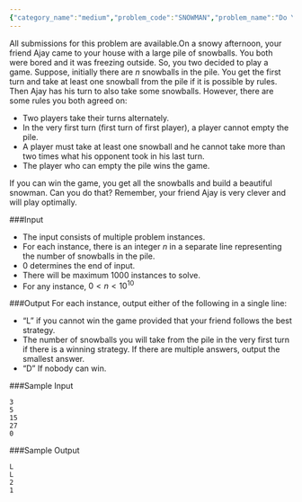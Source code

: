 ```yaml
---
{"category_name":"medium","problem_code":"SNOWMAN","problem_name":"Do You Want to Build a Snowman","languages_supported":{"0":"C","1":"CPP14","2":"JAVA","3":"PYTH","4":"PYTH 3.6","5":"PYPY","6":"CS2","7":"PAS fpc","8":"PAS gpc","9":"RUBY","10":"PHP","11":"GO","12":"NODEJS","13":"HASK","14":"rust","15":"SCALA","16":"swift","17":"D","18":"PERL","19":"FORT","20":"WSPC","21":"ADA","22":"CAML","23":"ICK","24":"BF","25":"ASM","26":"CLPS","27":"PRLG","28":"ICON","29":"SCM qobi","30":"PIKE","31":"ST","32":"NICE","33":"LUA","34":"BASH","35":"NEM","36":"LISP sbcl","37":"LISP clisp","38":"SCM guile","39":"JS","40":"ERL","41":"TCL","42":"kotlin","43":"PERL6","44":"TEXT","45":"SCM chicken","46":"PYP3","47":"CLOJ","48":"COB","49":"FS"},"max_timelimit":1,"source_sizelimit":50000,"problem_author":"admin3","problem_tester":null,"date_added":"20-12-2018","tags":{"0":"admin3"},"time":{"view_start_date":1545503400,"submit_start_date":1545503400,"visible_start_date":1545503400,"end_date":1735669800},"is_direct_submittable":false,"layout":"problem"}
---
```

<span class="solution-visible-txt">All submissions for this problem are available.</span>On a snowy afternoon, your friend Ajay came to your house with a large pile of snowballs. You both were bored and it was freezing outside. So, you two decided to play a game. Suppose, initially there are $n$ snowballs in the pile. You get the first turn and take at least one snowball from the pile if it is possible by rules. Then Ajay has his turn to also take some snowballs. However, there are some rules you both agreed on:

- Two players take their turns alternately.
- In the very first turn (first turn of first player), a player cannot empty the pile.
- A player must take at least one snowball and he cannot take more than two times what his opponent took in his last turn.
- The player who can empty the pile wins the game.

If you can win the game, you get all the snowballs and build a beautiful snowman. Can you do that? Remember, your friend Ajay is very clever and will play optimally.

###Input
- The input consists of multiple problem instances. 
- For each instance, there is an integer $n$ in a separate line representing the number of snowballs in the pile. 
- 0 determines the end of input. 
- There will be maximum 1000 instances to solve. 
- For any instance, $0 < n < 10^{10}$

###Output
For each instance, output either of the following in a single line:
- “L” if you cannot win the game provided that your friend follows the best strategy. 
- The number of snowballs you will take from the pile in the very first turn if there is a winning strategy.  If there are multiple answers, output the smallest answer.
- “D” If nobody can win.

###Sample Input
```
3
5
15
27
0 
```

###Sample Output
```
L
L 
2 
1
```